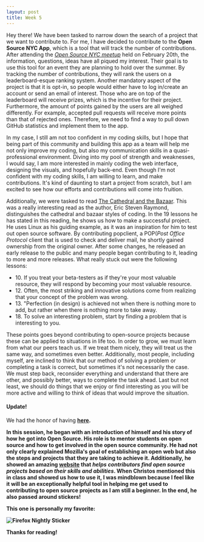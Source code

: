 ```yaml
---
layout: post
title: Week 5
---
```


Hey there! We have been tasked to narrow down the search of a project that we want to contribute to. For me, I have decided to contribute to
the <strong>Open Source NYC App</strong>, which is a tool that will track the number of contributions. After attending the
<em><a href="https://www.meetup.com/Open-Source-NYC/events/258592674/">Open Source NYC meetup</a></em> held on February 20th, the information,
questions, ideas have all piqued my interest. Their goal is to use this tool for an event they are planning to hold over the summer. By tracking
the number of contributions, they will rank the users on a leaderboard-esque ranking system. Another mandatory aspect of the project is that
it is opt-in, so people would either have to log in/create an account or send an email of interest. Those who are on top of the leaderboard will
receive prizes, which is the incentive for their project. Furthermore, the amount of points gained by the users are all weighed differently. For
example, accepted pull requests will receive more points than that of rejected ones. Therefore, we need to find a way to pull down GitHub statistics
and implement them to the app.

In my case, I still am not too confident in my coding skills, but I hope that being part of this community and building this app as a team will help
me not only improve my coding, but also my communication skills in a quasi-professional environment. Diving into my pool of strength and weaknesses,
I would say, I am more interested in mainly coding the web interface, designing the visuals, and hopefully back-end. Even though I'm not confident with my coding skills,
I am willing to learn, and make contributions. It's kind of daunting to start a project from scratch, but I am excited to see how our efforts and
contributions will come into fruition.

Additionally, we were tasked to read <u><a href="http://www.catb.org/~esr/writings/cathedral-bazaar/cathedral-bazaar/index.html">The Cathedral and the Bazaar</a></u>. This was a really interesting read as the author, Eric Steven Raymond, distinguishes the cathedral and bazaar styles of coding. In the 19 lessons he
has stated in this reading, he shows us how to make a successful project. He uses Linux as his guiding example, as it was an inspiration for him to test out
open source software. By contributing popclient, a POP(<em>Post Office Protocol</em> client that is used to check and deliver mail, he shortly gained ownership 
from the original owner. After some changes, he released an early release to the public and many people began contributing to it, leading to more and more
releases. What really stuck out were the following lessons:

<ul>
	<li>10. If you treat your beta-testers as if they're your most valuable resource, they will respond by becoming your most valuable resource.</li>
	<li>12. Often, the most striking and innovative solutions come from realizing that your concept of the problem was wrong.</li>
	<li>13. "Perfection (in design) is achieved not when there is nothing more to add, but rather when there is nothing more to take away.</li>
	<li>18. To solve an interesting problem, start by finding a problem that is interesting to you.</li>
</ul>

These points goes beyond contributing to open-source projects because these can be applied to situations in life too. In order to grow, we must learn from what our
peers teach us. If we treat them nicely, they will treat us the same way, and sometimes even better. Additionally, most people, including myself, are inclined to
think that our method of solving a problem or completing a task is correct, but sometimes it's not necessarily the case. We must step back, reconsider everything and
understand that there are other, and possibly better, ways to complete the task ahead. Last but not least, we should do things that we enjoy or find interesting as
you will be more active and willing to think of ideas that would improve the situation.

<h4>Update!</h4>
We had the honor of having <strong><a href="https://reps.mozilla.org/u/bacharakis/>Christos Bacharakis</a></strong> from Mozilla coming to our class as aguest speaker. We have prepared some questions for him to answer, which can be found <a href="https://github.com/hunter-college-ossd-spr19/wiki/wiki/Questions-for-Christos-Bacharakis">here</a>.

In this session, he began with an introduction of himself and his story of how he got into Open Source. His role is to mentor students on open source and how to get involved in the open source community. He had not only clearly explained Mozilla's goal of establishing an open web but also the steps and projects that they are taking to achieve it. Additionally, he showed an amazing <a href="https://fixme.ossn.club">website</a> that <em>helps contributors find open source projects based on their skills and abilities</em>. When Christos mentioned this in class and showed us how to use it, I was mindblown because I feel like it will be an exceptionally helpful tool in helping me get used to contributing to open source projects as I am still a beginner. In the end, he also passed around stickers!

This one is personally my favorite:

<img src="https://juststickers.in/wp-content/uploads/2017/11/firefox-nightly.png" alt="Firefox Nightly Sticker" align="middle">

Thanks for reading!
